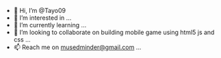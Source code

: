 - 👋 Hi, I’m @Tayo09
- 👀 I’m interested in ...
- 🌱 I’m currently learning ...
- 💞️ I’m looking to collaborate on building mobile game using html5 js and css ...
- 📫 Reach me on musedminder@gmail.com ...

<!---
Tayo09/Tayo09 is a ✨ special ✨ repository because its `README.md` (this file) appears on your GitHub profile.
You can click the Preview link to take a look at your changes.
--->
